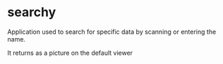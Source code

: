# searchy

Application used to search for specific data by scanning or entering the name.

It returns as a picture on the default viewer
